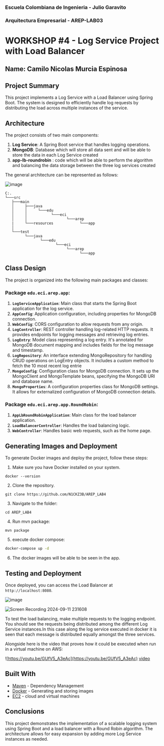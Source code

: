 ### Escuela Colombiana de Ingenieria - Julio Garavito
### Arquitectura Empresarial - AREP-LAB03
# WORKSHOP #4 - Log Service Project with Load Balancer

## Name: Camilo Nicolas Murcia Espinosa

## Project Summary

This project implements a Log Service with a Load Balancer using Spring Boot. The system is designed to efficiently handle log requests by distributing the load across multiple instances of the service.

## Architecture

The project consists of two main components:

1. **Log Service**: A Spring Boot service that handles logging operations.
2. **MongoDB**: Database which will store all data sent and will be able to store the data in each Log Service created
3. **app-lb-roundrobin** : code which will be able to perform the algorithm and balancing the data storage between the three log services created

The general architecture can be represented as follows:

![image](https://github.com/user-attachments/assets/6453fe34-4ea9-4f7a-a62c-c776c3ee2771)


```
C:.
└───src
   ├───main
   │     ├───java
   │     │     └───edu
   │     │           └───eci
   │     │                  └───arep
   |     └───resources            └───app
   │     
   └───test
         └───java
                └───edu
                       └───eci
                            └───arep
                                  └───app
```

## Class Design

The project is organized into the following main packages and classes:

### Package `edu.eci.arep.app`:

1. **`LogServiceApplication`**: Main class that starts the Spring Boot application for the log service.
2. **`AppConfig`**: Application configuration, including properties for MongoDB connection.
3. **`WebConfig`**: CORS configuration to allow requests from any origin.
4. **`LogController`**: REST controller handling log-related HTTP requests. It provides endpoints for logging messages and retrieving log entries.
5. **`LogEntry`**: Model class representing a log entry. It's annotated for MongoDB document mapping and includes fields for the log message and timestamp.
6. **`LogRepository`**: An interface extending MongoRepository for handling CRUD operations on LogEntry objects. It includes a custom method to fetch the 10 most recent log entrie
7. **`MongoConfig`**: Configuration class for MongoDB connection. It sets up the MongoClient and MongoTemplate beans, specifying the MongoDB URI and database name.
8. **`MongoProperties`**: A configuration properties class for MongoDB settings. It allows for externalized configuration of MongoDB connection details.

### Package `edu.eci.arep.app.RoundRobin`:

1. **`AppLbRoundRobinApplication`**: Main class for the load balancer application.
2. **`LoadBalancerController`**: Handles the load balancing logic.
3. **`WebController`**: Handles basic web requests, such as the home page.

## Generating Images and Deployment

To generate Docker images and deploy the project, follow these steps:

1. Make sure you have Docker installed on your system.

```
docker --version
```
2. Clone the repository.
   
```
git clone https://github.com/N1CKZ3B/AREP_LAB4
```

3. Navigate to the folder:

```
cd AREP_LAB4
```

4. Run mvn package:

```
mvn package
```
5. execute docker compose:

```bash
docker-compose up -d
```

6. The docker images will be able to be seen in the app.
   
## Testing and Deployment

Once deployed, you can access the Load Balancer at `http://localhost:8080`. 

![image](https://github.com/user-attachments/assets/18bcb79d-0c9e-4dd9-8c41-ec70ec069ca7)


![Screen Recording 2024-09-11 231608](https://github.com/user-attachments/assets/ad46e9d5-fc93-45aa-885f-df1ed5db2941)


To test the load balancing, make multiple requests to the logging endpoint. You should see the requests being distributed among the different Log Service instances.In this case along the log service executed in docker it is seen that each message is distributed equally amongst the three services.

Alongside here is the video that proves how it could be executed when run in a virtual machine on AWS:

![https://youtu.be/GUfV5_A3eAc](https://youtu.be/GUfV5_A3eAc)
[video](PruebaAWS.mp4)


## Built With
* [Maven](https://maven.apache.org/) - Dependency Management
* [Docker](https://www.docker.com/) - Generating and storing images
* [EC2](https://aws.amazon.com/) - cloud and virtual machines

## Conclusions

This project demonstrates the implementation of a scalable logging system using Spring Boot and a load balancer with a Round Robin algorithm. The architecture allows for easy expansion by adding more Log Service instances as needed.
